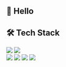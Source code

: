 ## 👋 Hello

## 🛠 Tech Stack

<a href="#"><img src="https://img.shields.io/badge/Java-000000?style=flat-plastic&logo=java&logoColor=007396"/></a>
<a href="#"><img src="https://img.shields.io/badge/Mysql-000000?style=flat-plastic&logo=MariaDB Foundation&logoColor=blue"/></a><br />
<a href="#"><img src="https://img.shields.io/badge/HTML-000000?style=flat-plastic&logo=HTML5&logoColor=E34F26"/></a>
<a href="#"><img src="https://img.shields.io/badge/CSS-000000?style=flat-plastic&logo=CSS3&logoColor=1572B6"/></a>
<a href="#"><img src="https://img.shields.io/badge/JavaScript-000000?style=flat-plastic&logo=JavaScript&logoColor=F7DF1E"/></a>
<a href="#"><img src="https://img.shields.io/badge/jQuery-000000?style=flat-plastic&logo=jquery&logoColor=0769AD"></a>
<!-- <a href="#"><img src="https://img.shields.io/badge/Adobe Photoshop-000000?style=flat-plastic&logo=AdobePhotoshop&logoColor=31A8FF"/></a> -->
<!-- <a href="#"><img src="https://img.shields.io/badge/Adobe Illustrator-000000?style=flat-plastic&logo=Adobe Illustrator&logoColor=FF9A00"/></a> -->
